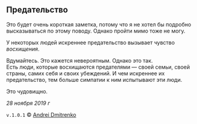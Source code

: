 ## Предательство

Это будет очень короткая заметка, потому что я не хотел бы подробно высказываться по этому поводу. Однако пройти мимо тоже не могу.

У некоторых людей искреннее предательство вызывает чувство _восхищения_.

Вдумайтесь. Это кажется невероятным. Однако это так.  
Есть люди, которые восхищаются предателями &mdash; своей семьи, своей страны, самих себя и своих убеждений. И чем искреннее их предательство, тем больше симпатии к ним испытывают эти люди.

Это чудовищно.

_28 ноября 2019 г_

`v.1.0.1` &copy; [Andrei Dmitrenko](https://admitrenko.github.io/blog)
